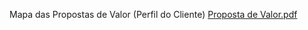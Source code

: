 Mapa das Propostas de Valor (Perfil do Cliente)
[Proposta de Valor.pdf](https://github.com/user-attachments/files/18157555/Proposta.de.Valor.pdf)

